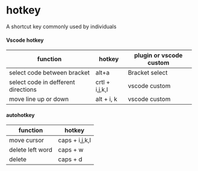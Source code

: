 # hotkey
A shortcut key commonly used by individuals

#### Vscode hotkey
| function | hotkey | plugin or vscode custom |
|---|---|---|
| select code between bracket |  alt+a|  Bracket select |
| select code in defferent directions | crtl + i,j,k,l | vscode custom |
| move line up or down | alt + i, k | vscode custom |


#### autohotkey
| function | hotkey |
| --- | --- |
| move cursor | caps + i,j,k,l | 
| delete left word | caps + w |
| delete | caps + d |
